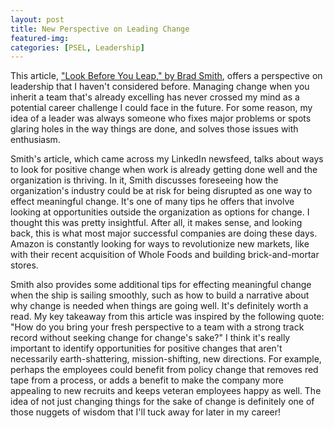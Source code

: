```yaml
---
layout: post
title: New Perspective on Leading Change
featured-img: 
categories: [PSEL, Leadership]
---
```


This article, ["Look Before You Leap," by Brad Smith](https://www.linkedin.com/pulse/look-before-you-leap-three-steps-leading-change-brad-smith), offers a perspective on leadership that I haven't considered before. Managing change when you inherit a team that's already excelling has never crossed my mind as a potential career challenge I could face in the future. For some reason, my idea of a leader was always someone who fixes major problems or spots glaring holes in the way things are done, and solves those issues with enthusiasm.

Smith's article, which came across my LinkedIn newsfeed, talks about ways to look for positive change when work is already getting done well and the organization is thriving. In it, Smith discusses foreseeing how the organization's industry could be at risk for being disrupted as one way to effect meaningful change. It's one of many tips he offers that involve looking at opportunities outside the organization as options for change. I thought this was pretty insightful. After all, it makes sense, and looking back, this is what most major successful companies are doing these days. Amazon is constantly looking for ways to revolutionize new markets, like with their recent acquisition of Whole Foods and building brick-and-mortar stores.

Smith also provides some additional tips for effecting meaningful change when the ship is sailing smoothly, such as how to build a narrative about why change is needed when things are going well. It's definitely worth a read. My key takeaway from this article was inspired by the following quote: "How do you bring your fresh perspective to a team with a strong track record without seeking change for change's sake?" I think it's really important to identify opportunities for positive changes that aren't necessarily earth-shattering, mission-shifting, new directions. For example, perhaps the employees could benefit from policy change that removes red tape from a process, or adds a benefit to make the company more appealing to new recruits and keeps veteran employees happy as well. The idea of not just changing things for the sake of change is definitely one of those nuggets of wisdom that I'll tuck away for later in my career!
